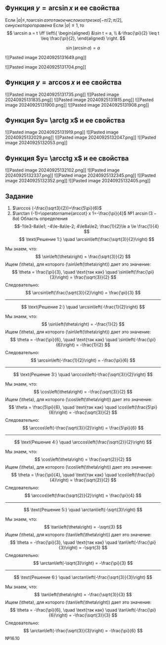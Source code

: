 ## Функция $y= \arcsin x$ и ее свойства
Если $|a|\le,то \arcsin a это такое число из отрезка [-\pi/2;\pi/2], синус которого равен a$
Если $|a|\le1, то$
$$
\arcsin a = t \iff 
\left\{
    \begin{aligned}
    &\sin t = a, \\
    &-\frac{\pi}{2} \leq t \leq \frac{\pi}{2},
    \end{aligned}
\right.
$$

$$
\sin (\arcsin a) = a
$$

![[Pasted image 20240925131649.png]]

![[Pasted image 20240925131704.png]]
## Функция $y= \arccos x$ и ее свойства

![[Pasted image 20240925131735.png]]
![[Pasted image 20240925131835.png]]
![[Pasted image 20240925131815.png]]
![[Pasted image 20240925131900.png]]
![[Pasted image 20240925131908.png]]

## Функция $y= \arctg x$ и ее свойства
![[Pasted image 20240925131919.png]]
![[Pasted image 20240925132029.png]]
![[Pasted image 20240925132047.png]]
![[Pasted image 20240925132053.png]]

## Функция $y= \arcctg x$ и ее свойства
![[Pasted image 20240925132102.png]]
![[Pasted image 20240925132337.png]]
![[Pasted image 20240925132345.png]]
![[Pasted image 20240925132352.png]]
![[Pasted image 20240925132405.png]]

## Задание
1. $\arccos (-\frac{\sqrt3}{2})=\frac{5\pi}{6}$
2. $\arctan (-1)=\operatorname{arccot} x 1=-\frac{\pi}{4}$
№1
$\arcsin(3-8a)$
Область определения
$$-1\le3-8a\le1;
-4\le-8a\le-2;
4\le8a\le2;
\frac{1}{2}\le a \le \frac{1}{4}
$$
$$
\text{Решение 1:} \quad \arcsin\left(\frac{\sqrt{3}}{2}\right)
$$

Мы знаем, что:
$$
\sin\left(\theta\right) = \frac{\sqrt{3}}{2}
$$
Ищем \(\theta\), для которого \(\sin\left(\theta\right)\) дает это значение:
$$
\theta = \frac{\pi}{3}, \quad \text{так как} \quad \sin\left(\frac{\pi}{3}\right) = \frac{\sqrt{3}}{2}
$$
Следовательно:
$$
\arcsin\left(\frac{\sqrt{3}}{2}\right) = \frac{\pi}{3}
$$

---

$$
\text{Решение 2:} \quad \arcsin\left(-\frac{1}{2}\right)
$$

Мы знаем, что:
$$
\sin\left(\theta\right) = -\frac{1}{2}
$$
Ищем \(\theta\), для которого \(\sin\left(\theta\right)\) дает это значение:
$$
\theta = -\frac{\pi}{6}, \quad \text{так как} \quad \sin\left(-\frac{\pi}{6}\right) = -\frac{1}{2}
$$
Следовательно:
$$
\arcsin\left(-\frac{1}{2}\right) = -\frac{\pi}{6}
$$

---

$$
\text{Решение 3:} \quad \arccos\left(-\frac{\sqrt{3}}{2}\right)
$$

Мы знаем, что:
$$
\cos\left(\theta\right) = -\frac{\sqrt{3}}{2}
$$
Ищем \(\theta\), для которого \(\cos\left(\theta\right)\) дает это значение:
$$
\theta = \frac{5\pi}{6}, \quad \text{так как} \quad \cos\left(\frac{5\pi}{6}\right) = -\frac{\sqrt{3}}{2}
$$
Следовательно:
$$
\arccos\left(-\frac{\sqrt{3}}{2}\right) = \frac{5\pi}{6}
$$

---

$$
\text{Решение 4:} \quad \arccos\left(\frac{\sqrt{2}}{2}\right)
$$

Мы знаем, что:
$$
\cos\left(\theta\right) = \frac{\sqrt{2}}{2}
$$
Ищем \(\theta\), для которого \(\cos\left(\theta\right)\) дает это значение:
$$
\theta = \frac{\pi}{4}, \quad \text{так как} \quad \cos\left(\frac{\pi}{4}\right) = \frac{\sqrt{2}}{2}
$$
Следовательно:
$$
\arccos\left(\frac{\sqrt{2}}{2}\right) = \frac{\pi}{4}
$$

---

$$
\text{Решение 5:} \quad \arctan\left(-\sqrt{3}\right)
$$

Мы знаем, что:
$$
\tan\left(\theta\right) = -\sqrt{3}
$$
Ищем \(\theta\), для которого \(\tan\left(\theta\right)\) дает это значение:
$$
\theta = -\frac{\pi}{3}, \quad \text{так как} \quad \tan\left(-\frac{\pi}{3}\right) = -\sqrt{3}
$$
Следовательно:
$$
\arctan\left(-\sqrt{3}\right) = -\frac{\pi}{3}
$$

---

$$
\text{Решение 6:} \quad \arctan\left(-\frac{\sqrt{3}}{3}\right)
$$

Мы знаем, что:
$$
\tan\left(\theta\right) = -\frac{\sqrt{3}}{3}
$$
Ищем \(\theta\), для которого \(\tan\left(\theta\right)\) дает это значение:
$$
\theta = -\frac{\pi}{6}, \quad \text{так как} \quad \tan\left(-\frac{\pi}{6}\right) = -\frac{\sqrt{3}}{3}
$$
Следовательно:
$$
\arctan\left(-\frac{\sqrt{3}}{3}\right) = -\frac{\pi}{6}
$$
№16.10